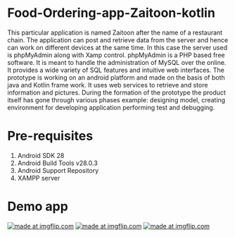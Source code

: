 # Food-Ordering-app-Zaitoon-kotlin
This particular application is named Zaitoon after
the name of a restaurant chain. The application can post and retrieve data from the server and hence can
work on different devices at the same time. In this case the server used is phpMyAdmin along with Xamp
control. phpMyAdmin is a PHP based free software. It is meant to handle the administration of MySQL over
the online. It provides a wide variety of SQL features and intuitive web interfaces.
The prototype is working on an android platform and made on the basis of both java and Kotlin frame work.
It uses web services to retrieve and store information and pictures. During the formation of the prototype the
product itself has gone through various phases example: designing model, creating environment for
developing application performing test and debugging.

# Pre-requisites
1. Android SDK 28
2. Android Build Tools v28.0.3
3. Android Support Repository
4. XAMPP server

# Demo app
<a href="https://imgflip.com/gif/3mhv8l"><img src="https://i.imgflip.com/3mhv8l.gif" title="made at imgflip.com"/></a>
<a href="https://imgflip.com/gif/3mhvb9"><img src="https://i.imgflip.com/3mhvb9.gif" title="made at imgflip.com"/></a>
<a href="https://imgflip.com/gif/3mhvem"><img src="https://i.imgflip.com/3mhvem.gif" title="made at imgflip.com"/></a>
